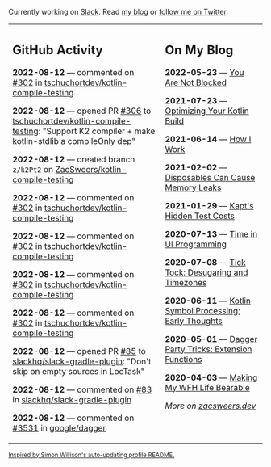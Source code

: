Currently working on [Slack](https://slack.com/). Read [my blog](https://zacsweers.dev/) or [follow me on Twitter](https://twitter.com/ZacSweers).

<table><tr><td valign="top" width="60%">

## GitHub Activity
<!-- githubActivity starts -->
**2022-08-12** — commented on [#302](https://github.com/tschuchortdev/kotlin-compile-testing/issues/302#issuecomment-1213537548) in [tschuchortdev/kotlin-compile-testing](https://github.com/tschuchortdev/kotlin-compile-testing)

**2022-08-12** — opened PR [#306](https://github.com/tschuchortdev/kotlin-compile-testing/pull/306) to [tschuchortdev/kotlin-compile-testing](https://github.com/tschuchortdev/kotlin-compile-testing): "Support K2 compiler + make kotlin-stdlib a compileOnly dep"

**2022-08-12** — created branch `z/k2Pt2` on [ZacSweers/kotlin-compile-testing](https://github.com/ZacSweers/kotlin-compile-testing)

**2022-08-12** — commented on [#302](https://github.com/tschuchortdev/kotlin-compile-testing/issues/302#issuecomment-1213527884) in [tschuchortdev/kotlin-compile-testing](https://github.com/tschuchortdev/kotlin-compile-testing)

**2022-08-12** — commented on [#302](https://github.com/tschuchortdev/kotlin-compile-testing/issues/302#issuecomment-1213512216) in [tschuchortdev/kotlin-compile-testing](https://github.com/tschuchortdev/kotlin-compile-testing)

**2022-08-12** — commented on [#302](https://github.com/tschuchortdev/kotlin-compile-testing/issues/302#issuecomment-1213510664) in [tschuchortdev/kotlin-compile-testing](https://github.com/tschuchortdev/kotlin-compile-testing)

**2022-08-12** — commented on [#302](https://github.com/tschuchortdev/kotlin-compile-testing/issues/302#issuecomment-1213494605) in [tschuchortdev/kotlin-compile-testing](https://github.com/tschuchortdev/kotlin-compile-testing)

**2022-08-12** — opened PR [#85](https://github.com/slackhq/slack-gradle-plugin/pull/85) to [slackhq/slack-gradle-plugin](https://github.com/slackhq/slack-gradle-plugin): "Don't skip on empty sources in LocTask"

**2022-08-12** — commented on [#83](https://github.com/slackhq/slack-gradle-plugin/pull/83#issuecomment-1213433428) in [slackhq/slack-gradle-plugin](https://github.com/slackhq/slack-gradle-plugin)

**2022-08-12** — commented on [#3531](https://github.com/google/dagger/issues/3531#issuecomment-1213429663) in [google/dagger](https://github.com/google/dagger)
<!-- githubActivity ends -->
</td><td valign="top" width="40%">

## On My Blog
<!-- blog starts -->
**2022-05-23** — [You Are Not Blocked](https://www.zacsweers.dev/you-are-not-blocked/)

**2021-07-23** — [Optimizing Your Kotlin Build](https://www.zacsweers.dev/optimizing-your-kotlin-build/)

**2021-06-14** — [How I Work](https://www.zacsweers.dev/how-i-work/)

**2021-02-02** — [Disposables Can Cause Memory Leaks](https://www.zacsweers.dev/disposables-can-cause-memory-leaks/)

**2021-01-29** — [Kapt's Hidden Test Costs](https://www.zacsweers.dev/kapts-hidden-test-costs/)

**2020-07-13** — [Time in UI Programming](https://www.zacsweers.dev/time-in-ui/)

**2020-07-08** — [Tick Tock: Desugaring and Timezones](https://www.zacsweers.dev/ticktock-desugaring-timezones/)

**2020-06-11** — [Kotlin Symbol Processing: Early Thoughts](https://www.zacsweers.dev/kotlin-symbol-processor-early-thoughts/)

**2020-05-01** — [Dagger Party Tricks: Extension Functions](https://www.zacsweers.dev/dagger-party-tricks-extension-functions/)

**2020-04-03** — [Making My WFH Life Bearable](https://www.zacsweers.dev/making-wfh-life-bearable/)
<!-- blog ends -->
_More on [zacsweers.dev](https://zacsweers.dev/)_
</td></tr></table>

<sub><a href="https://simonwillison.net/2020/Jul/10/self-updating-profile-readme/">Inspired by Simon Willison's auto-updating profile README.</a></sub>